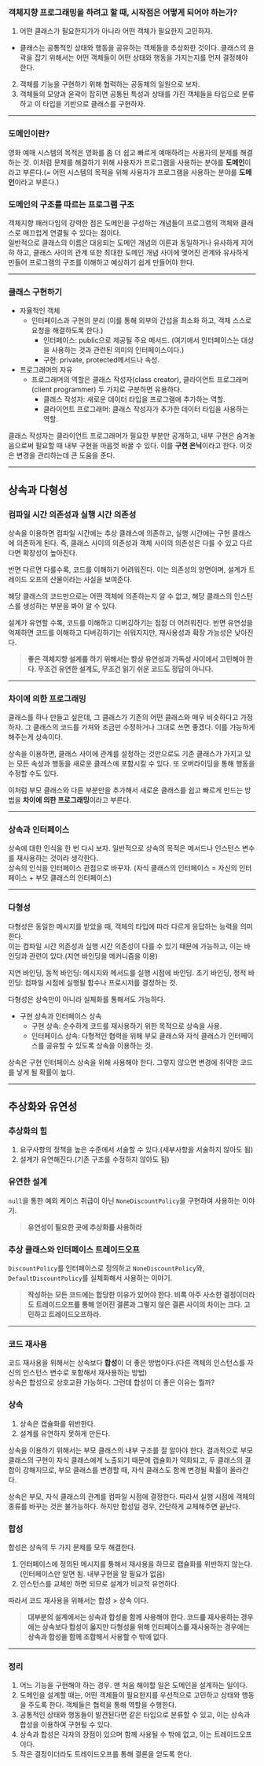 ### 객체지향 프로그래밍을 하려고 할 때, 시작점은 어떻게 되어야 하는가?

1. 어떤 클래스가 필요한지가가 아니라 어떤 객체가 필요한지 고민하자.
  - 클래스는 공통적인 상태와 행동을 공유하는 객체들을 추상화한 것이다. 클래스의 윤곽을 잡기 위해서는 어떤 객체들이 어떤 상태와 행동을 가지는지를 먼저 결정해야 한다.
2. 객체를 기능을 구현하기 위해 협력하는 공동체의 일원으로 보자.
3. 객체들의 모양과 윤곽이 잡히면 공통된 특성과 상태를 가진 객체들을 타입으로 분류하고 이 타입을 기반으로 클래스를 구현하자.

---

### 도메인이란?
영화 예매 시스템의 목적은 영화를 좀 더 쉽고 빠르게 예매하려는 사용자의 문제를 해결하는 것. 이처럼 문제를 해결하기 위해 사용자가 프로그램을 사용하는 분야를 **도메인**이라고 부른다.(= 어떤 시스템의 목적을 위해 사용자가 프로그램을 사용하는 분야를 **도메인**이라고 부른다.)

### 도메인의 구조를 따르는 프로그램 구조
객체지향 패러다임의 강력한 점은 도메인을 구성하는 개념들이 프로그램의 객체와 클래스로 매끄럽게 연결될 수 있다는 점이다.  
일반적으로 클래스의 이름은 대응되는 도메인 개념의 이른과 동일하거나 유사하게 지어햐 하고, 클래스 사이의 관계 또한 최대한 도메인 개념 사이에 맺어진 관계와 유사하게 만들어 프로그램의 구조를 이해하고 예상하기 쉽게 만들어야 한다.

---

### 클래스 구현하기
* 자율적인 객체
  - 인터페이스과 구현의 분리 (이를 통해 외부의 간섭을 최소화 하고, 객체 스스로 요청을 해결하도록 한다.)
    - 인터페이스: public으로 제공될 주요 메서드. (여기에서 인터페이스는 대상을 사용하는 것과 관련된 의미의 인터페이스이다.)
    - 구현: private, protected메서드나 속성.
* 프로그래머의 자유  
  - 프로그래머의 역할은 클래스 작성자(class creator), 클라이언트 프로그래머(client programmer) 두 가지로 구분하면 유용하다.  
    - 클래스 작성자: 새로운 데이터 타입을 프로그램에 추가하는 역할.  
    - 클라이언트 프로그래머: 클래스 작성자가 추가한 데이터 타입을 사용하는 역할.

클래스 작성자는 클라이언트 프로그래머가 필요한 부분만 공개하고, 내부 구현은 숨겨놓음으로써 필요할 때 내부 구현을 마음껏 바꿀 수 있다. 이를 **구현 은닉**이라고 한다. 이것은 변경을 관리하는데 큰 도움을 준다.

---

## 상속과 다형성

### 컴파일 시간 의존성과 실행 시간 의존성

상속을 이용하면 컴파일 시간에는 추상 클래스에 의존하고, 실행 시간에는 구현 클래스에 의존하게 된다. 즉, 클래스 사이의 의존성과 객체 사이의 의존성은 다를 수 있고 다르다면 확장성이 높아진다.  

반면 다르면 다를수록, 코드를 이해하기 어려워진다. 이는 의존성의 양면이며, 설계가 트레이드 오프의 산물이라는 사실을 보여준다.

해당 클래스의 코드만으로는 어떤 객체에 의존하는지 알 수 없고, 해당 클래스의 인스턴스를 생성하는 부분을 봐야 알 수 있다.

설계가 유연할 수록, 코드를 이해하고 디버깅하기는 점점 더 어려워진다. 반면 유연성을 억제하면 코드를 이해하고 디버깅하기는 쉬워지지만, 재사용성과 확장 가능성은 낮아진다.

> **좋은 객체지향 설계를 하기 위해서는 항상 유연성과 가독성 사이에서 고민해야 한다. 무조건 유연한 설계도, 무조건 읽기 쉬운 코드도 정답이 아니다.**

---

### 차이에 의한 프로그래밍

클래스를 하나 만들고 싶은데, 그 클래스가 기존의 어떤 클래스와 매우 비슷하다고 가정하자. 그 클래스의 코드를 가져와 조금만 수정하거나 그대로 쓰면 좋겠다. 이를 가능하게 해주는게 상속이다.

상속을 이용하면, 클래스 사이에 관계를 설정하는 것만으로도 기존 클래스가 가지고 있는 모든 속성과 행동을 새로운 클래스에 포함시킬 수 있다. 또 오버라이딩을 통해 행동을 수정할 수도 있다.

이처럼 부모 클래스와 다른 부분만을 추가해서 새로운 클래스를 쉽고 빠르게 만드는 방법을 **차이에 의한 프로그래밍**이라고 부른다.

---

### 상속과 인터페이스

상속에 대한 인식을 한 번 다시 보자. 일반적으로 상속의 목적은 메서드나 인스턴스 변수를 재사용하는 것이라 생각한다.  
상속의 인식을 인터페이스 관점으로 바꾸자. (자식 클래스의 인터페이스 = 자신의 인터페이스 + 부모 클래스의 인터페이스)

---

### 다형성

다형성은 동일한 메시지를 받았을 때, 객체의 타입에 따라 다르게 응답하는 능력을 의미한다.  
이는 컴파일 시간 의존성과 실행 시간 의존성이 다를 수 있기 때문에 가능하고, 이는 바인딩과 관련이 있다.(지연 바인딩을 메커니즘을 이용)

지연 바인딩, 동적 바인딩: 메시지와 메서드를 실행 시점에 바인딩.
초기 바인딩, 정적 바인딩: 컴파일 시점에 실행될 함수나 프로시저를 결정하는 것.

다형성은 상속만이 아니라 실체화를 통해서도 가능하다.

* 구현 상속과 인터페이스 상속  
  - 구현 상속: 순수하게 코드를 재사용하기 위한 목적으로 상속을 사용.
  - 인터페이스 상속: 다형적인 협력을 위해 부모 클래스와 자식 클래스가 인터페이스를 공유할 수 있도록 상속을 이용하는 것.

상속은 구현 인터페이스 상속을 위해 사용해야 한다. 그렇지 않으면 변경에 취약한 코드를 낳게 될 확률이 높다.

---

## 추상화와 유연성

### 추상화의 힘
1. 요구사항의 정책을 높은 수준에서 서술할 수 있다.(세부사항을 서술하지 않아도 됨)
2. 설계가 유연해진다.(기존 구조를 수정하지 않아도 됨)

### 유연한 설계
`null`을 통한 예외 케이스 취급이 아닌 `NoneDiscountPolicy`을 구현하여 사용하는 이야기.
> **유연성이 필요한 곳에 추상화를 사용하라**

### 추상 클래스와 인터페이스 트레이드오프
`DiscountPolicy`를 인터페이스로 정의하고 `NoneDiscountPolicy`와, `DefaultDiscountPolicy`를 실체화해서 사용하는 이야기.
> **작성하는 모든 코드에는 합당한 이유가 있어야 한다. 비록 아주 사소한 결정이더라도 트레이드오프를 통해 얻어진 결론과 그렇지 않은 결론 사이의 차이는 크다. 고민하고 트레이드오프하라.**

---

### 코드 재사용
코드 재사용을 위해서는 상속보다 **합성**이 더 좋은 방법이다.(다른 객체의 인스턴스를 자신의 인스턴스 변수로 포함해서 재사용하는 방법)  
상속은 합성으로 상호교환 가능하다. 그런데 합성이 더 좋은 이유는 뭘까?

### 상속
1. 상속은 캡슐화를 위반한다.
2. 설계를 유연하지 못하게 만든다.

상속을 이용하기 위해서는 부모 클래스의 내부 구조를 잘 알아야 한다. 결과적으로 부모 클래스의 구현이 자식 클래스에게 노출되기 때문에 캡슐화가 약화되고, 두 클래스의 결합이 강해지므로, 부모 클래스를 변경할 때, 자식 클래스도 함께 변경될 확률이 올라간다.

상속은 부모, 자식 클래스의 관계를 컴파일 시점에 결정한다. 따라서 실행 시점에 객체의 종류를 바꾸는 것은 불가능하다. 하지만 합성일 경우, 간단하게 교체해주면 끝난다.

### 합성
합성은 상속의 두 가지 문제를 모두 해결한다.

1. 인터페이스에 정의된 메시지를 통해서 재사용을 하므로 캡슐화를 위반하지 않는다.(인터페이스만 알면 됨. 내부구현을 알 필요가 없음)
2. 인스턴스를 교체만 하면 되므로 설계가 비교적 유연하다.

따라서 코드 재사용을 위해서는 합성 > 상속 이다.

> **대부분의 설계에서는 상속과 합성을 함께 사용해야 한다. 코드를 재사용하는 경우에는 상속보다 합성이 옳지만 다형성을 위해 인터페이스를 재사용하는 경우에는 상속과 합성을 함께 조합해서 사용할 수 밖에 없다.**

---

### 정리

1. 어느 기능을 구현해야 하는 경우. 맨 처음 해야할 일은 도메인을 설계하는 일이다.
2. 도메인을 설계할 때는, 어떤 객체들이 필요한지를 우선적으로 고민하고 상태와 행동을 주도록 한다. 객체들은 협력을 통해 역할을 수행한다.
3. 공통적인 상태와 행동들이 발견된다면 같은 타입으로 분류할 수 있고, 이는 상속과 합성을 이용하여 구현될 수 있다.
4. 상속과 합성은 각자의 장점이 있으며 함께 사용될 수 밖에 없고, 이는 트레이드오프이다.
5. 작은 결정이더라도 트레이드오프를 통해 결론을 얻도록 한다.
